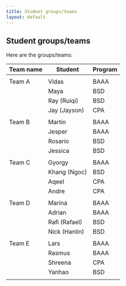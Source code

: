 ```yaml
---
title: Student groups/teams
layout: default
---
```


## Student groups/teams

Here are the groups/teams:

| Team name | Student | Program |
| --- | --- | --- |
|||
| Team A | Vidas | BAAA |
|| Maya | BSD
|| Ray (Ruiqi) | BSD
|| Jay (Jayson) |CPA
|||		
| Team B | Martin | BAAA |
|| Jesper | BAAA
|| Rosario | BSD
|| Jessica | BSD
|||
| Team C | Gyorgy | BAAA |
|| Khang (Ngoc) | BSD
|| Aqeel | CPA
|| Andre | CPA
|||		
| Team D | Marina | BAAA |
|| Adrian | BAAA
|| Rafi (Rafael) | BSD
|| Nick (Hanlin) | BSD
|||		
| Team E | Lars | BAAA |
|| Rasmus | BAAA
|| Shreena | CPA
|| Yanhao | BSD
|||

<br>
